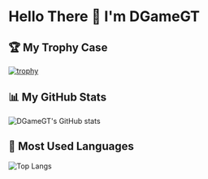 # Hello There 👋 I'm DGameGT

## 🏆 My Trophy Case

[![trophy](https://github-profile-trophy.vercel.app/?username=DGameGT&theme=onedark)](https://github.com/ryo-ma/github-profile-trophy)

## 📊 My GitHub Stats

![DGameGT's GitHub stats](https://github-readme-stats.vercel.app/api?username=DGameGT&show_icons=true&theme=onedark&hide_title=false)

## 📌 Most Used Languages

![Top Langs](https://github-readme-stats.vercel.app/api/top-langs/?username=DGameGT&layout=compact&theme=onedark)
